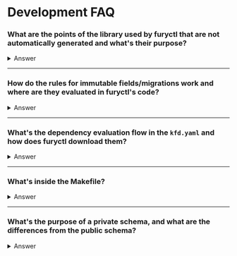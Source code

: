 # Development FAQ

### **What are the points of the library used by furyctl that are not automatically generated and what's their purpose?**

<details>
  <summary>Answer</summary>

The files used by `furyctl`, in addition to the schema generated in `pkg/apis`, are:

- **Defaults for the distribution**: These are contained in the `defaults` folder. These files define the default values and settings that are used for the configuration, ensuring that the distribution behaves in a predictable manner when no explicit configurations are provided.

- **Templates for the distribution**: These are found in the `templates` folder and include specific templates like Terraform for `EKSCluster`. These templates serve as blueprints for configuring and deploying components (like cloud resources), enabling customizations for different environments.

- **Rules for `furyctl.yaml` changes**: The rules determine which changes are permitted in the `furyctl.yaml` file after initial deployment. These rules are critical for ensuring that modifications to the configuration are safe and consistent with the intended deployment workflow, particularly when managing state changes across environments.

- **Basic models for KFD and `furyctl.yaml` kind and version**: These are contained in the `pkg/apis/config` folder. These Go structures are used to parse the `kfd.yaml` file and the initial information such as `Kind` and `APIVersion` from the `furyctl.yaml`.
</details>

---

### **How do the rules for immutable fields/migrations work and where are they evaluated in furyctl's code?**

<details>
  <summary>Answer</summary>

Once you install fury for the first time, if you change mind about a configuration and you want to edit the `furyctl.yaml` file and reinstall there are some rules in place. These rules can contain migration paths and immutable fields.

The rules for immutable fields and migrations are evaluated within the core logic of the `furyctl` tool. These rules are defined in the configuration files and enforced by the tool to ensure consistency and prevent misconfigurations.

These rules serve as safety mechanisms during module changes (e.g., switching from the Loki logging system to OpenSearch). Some changes are allowed, while others are not. For example, fields marked as `immutable` will return an error if an attempt is made to change them.

The rules are configured in the `rules` folder, and the commands/scripts executed for each rule are found in `templates/distribution/scripts/pre-apply.sh.tpl`.

Additionally, **Reducers** are special fields rendered inside the template engine that indicate whether a particular feature or module of the distribution has changed. The `.to` and `.from` strings indicate these changes precisely.

For example from logging `loki` to `opensearch` the `.form` key contains the previous value `loki` and the key `.to` contains `opensearch` so you can run the `deleteLoki` script by checking the `.from` key. The new module `opensearch` will then be installed by the standard apply flow. (`templates/distribution/scripts/pre-apply.sh.tpl:106`)

</details>

---

### **What's the dependency evaluation flow in the `kfd.yaml` and how does furyctl download them?**

<details>
  <summary>Answer</summary>

The `kfd.yaml` file, specific to the distribution downloaded by `furyctl`, contains the definitions of dependencies that the distribution relies on.

Furyctl reads the version information embedded within the `kfd.yaml` file to determine which dependencies need to be fetched. These dependencies are typically other resources or libraries required for the successful deployment or operation of the current distribution.

Once identified, `furyctl` downloads or references these dependencies from either a local or remote repository. This ensures that the distribution is fully equipped with all the necessary components for deployment, preventing version mismatches and compatibility issues. The process ensures the environment is set up with the correct versions and configurations.

</details>

---

### **What's inside the Makefile?**

<details>
  <summary>Answer</summary>

The important commands in the `Makefile` are:

- **`make tools-go`**: This command it's important and installs all the tools required for the subsequent commands.

- **`make generate-go-models`**: This command generates Go code from the JSON schema files. The generated code defines the data models used in the codebase, providing a structured representation of the resources and configurations used by `furyctl`. It essentially converts the schema into Go structs, which are essential for interacting with the configuration data programmatically. The tool used to generate the code is https://github.com/sighupio/go-jsonschema.

- **`make generate-docs`**: This command generates Markdown documentation from the schema files. It extracts the necessary information from the schemas and formats it into human-readable documentation, helping developers and users understand how to configure and use the distribution and resources. This documentation serves as the primary reference for anyone interacting with `furyctl`.

</details>

---

### **What's the purpose of a private schema, and what are the differences from the public schema?**

<details>
  <summary>Answer</summary>

The `public` schema serves as the base schema, which is shared and visible to all users. It defines the core structure and expected properties for a particular resource or configuration.

The `private` schema is a modified version of the public schema, typically used internally within `furyctl`. It includes additional fields or configurations that should not be exposed in the public configuration files (like `furyctl.yaml`), but are still necessary for certain internal operations or customizations within the codebase.

A notable case where the private schema is used is with the `EKSCluster` resource. Here, a patch (`schemas/private/ekscluster-kfd-v1alpha2.patch.json`) is applied to the public schema (`schemas/public/ekscluster-kfd-v1alpha2.json`) with `json-patch` and `jq` to add internal fields that are required for `furyctl` to function but are not intended for end-user modification. This separation ensures that sensitive or internal details remain private while maintaining flexibility for internal customization. Note that this process is automatic and managed by the `make generate-go-models` command. To configure a new private schema / patch create a new configuration on the Makefile (example on line 72) and a patch like `schemas/private/ekscluster-kfd-v1alpha2.patch.json` that is a standard json patch (https://jsonpatch.com).

</details>
